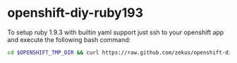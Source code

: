 openshift-diy-ruby193
=====================

To setup ruby 1.9.3 with builtin yaml support just ssh to your openshift app and execute the following bash command:

```bash
cd $OPENSHIFT_TMP_DIR && curl https://raw.github.com/zekus/openshift-diy-ruby193/master/setup.sh | sh
```
